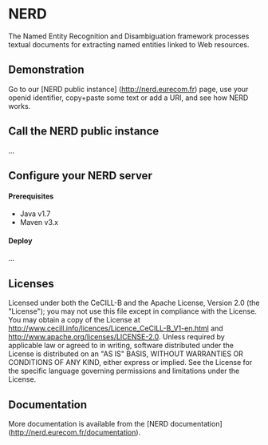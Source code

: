 NERD 
====
The Named Entity Recognition and Disambiguation framework processes textual documents for extracting named entities linked to Web resources.

Demonstration
---
Go to our [NERD public instance] (http://nerd.eurecom.fr) page, use your openid identifier, copy+paste some text or add a URI, and see how NERD works.

Call the NERD public instance
---
...

Configure your NERD server
---

#### Prerequisites
- Java v1.7
- Maven v3.x

#### Deploy
...

Licenses
---
Licensed under both the CeCILL-B and the Apache License, Version 2.0 (the "License"); you may not use this file except in compliance with the License. You may obtain a copy of the License at http://www.cecill.info/licences/Licence_CeCILL-B_V1-en.html and http://www.apache.org/licenses/LICENSE-2.0. Unless required by applicable law or agreed to in writing, software distributed under the License is distributed on an "AS IS" BASIS, WITHOUT WARRANTIES OR CONDITIONS OF ANY KIND, either express or implied. See the License for the specific language governing permissions and limitations under the License.

Documentation
---
More documentation is available from the [NERD documentation] (http://nerd.eurecom.fr/documentation).

